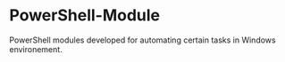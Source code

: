 # PowerShell-Module
PowerShell modules developed for automating certain tasks in Windows environement.
